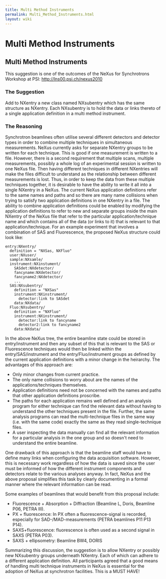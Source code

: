 ```yaml
---
title: Multi Method Instruments
permalink: Multi_Method_Instruments.html
layout: wiki
---
```

Multi Method Instruments
========================

Multi Method Instruments
------------------------

This suggestion is one of the outcomes of the NeXus for Synchrotrons
Workshop at PSI: <http://lns00.psi.ch/nexus2010>

### The Suggestion

Add to NXentry a new class named NXsubentry which has the same structure
as NXentry. Each NXsubentry is to hold the data or links thereto of a
single application definition in a multi method instrument.

### The Reasoning

Synchrotron beamlines often utilise several different detectors and
detector types in order to combine multiple techniques in simultaneous
measurements. NeXus currently asks for separate NXentry groups to be
written for each technique. This is good if one measurement is written
to a file. However, there is a second requirement that multiple scans,
multiple measurements, possibly a whole log of an experimental session
is written to one NeXus file. Then having different techniques in
different NXentries will make the files difficult to understand as the
relationship between different measurements is lost. Thus, in order to
keep the data from these multiple techniques together, it is desirable
to have the ability to write it all into a single NXentry in a NeXus.
The current NeXus application definitions refer to the same names and
paths and so there are many name collisions when trying to satisfy two
application definitions in one NXentry in a file. The ability to combine
application definitions could be enabled by modifying the application
definitions to refer to new and separate groups inside the main NXentry
of the NeXus file that refer to the particular application/technique
name and which contains all of the data (or links to it) that is
relevant to that application/technique. For an example experiment that
involves a combination of SAS and Fluorescence, the proposed NeXus
structure could look like:


    entry:NXentry/
      definition = "NXSas, NXFluo"
      user:NXuser/
      sample:NXsamle/
      instrument:NXinstument/
        SASdet:NXdetector/
        fancyname:NXdetector/
        fancyname2:NXdetector/
        ...
      SAS:NXsubentry/
        definition = "NXSas"
        instrument:NXinstrument/
          detector:link to SASdet
        data:NXdata/
      Fluo:NXsubentry/
        definition = "NXFluo"
        instrument:NXinstrument/
          detector:link to fancyname
          detector2:link to fancyname2
        data:NXdata/

In the above NeXus tree, the entire beamline state could be stored in
entry/instrument and then any subset of this that is relevant to the SAS
or Fluorescence techniques would then be linked within the
entry/SAS/instrument and the entry/Fluo/instrument groups as defined by
the current application definitions with a minor change in the
heirarchy. The advantages of this approach are:

-   Only minor changes from current practice.
-   The only name collisions to worry about are the names of the
    applications/techniques themselves.
-   Application definitions need not be concerned with the names and
    paths that other application definitions proscribe.
-   The paths for each application remains well defined and an analysis
    program for either technique can find the relevant data without
    having to understand the other techniques present in the file.
    Further, the same analysis programs can read the multi-technique
    files in the same way (i.e. with the same code) exactly the same as
    they read single-technique files.
-   A user inspecting the data manually can find all the relevant
    information for a particular analysis in the one group and so
    doesn't need to understand the entire beamline.

One drawback of this approach is that the beamline staff would have to
define many links when configuring the data acquisition software.
However, this is necessary work regardless of how the data is saved
since the user must be informed of how the different instrument
components and detectors relate to the various analyses anyway. In fact,
NeXus and the above proposal simplifies this task by clearly documenting
in a formal manner where the relevant information can be read.

Some examples of beamlines that would benefit from this proposal
include:

-   Fluorescence + Absorption + Diffraction (Beamline L, Doris, Beamline
    P06, PETRA III).
-   PX + fluorescence: In PX often a fluorescence-signal is recorded,
    especially for SAD-/MAD-measurements (PETRA beamlines P11 P13 P14).
-   SAXS+fluorescence: fluorescence is often used as a second signal in
    SAXS (PETRA P03).
-   SAXS + ellipsometry: Beamline BW4, DORIS

Summarizing this discussion, the suggestion is to allow NXentry or
possibly new NXsubentry groups underneath NXentry. Each of which can
adhere to a different application definition. All participants agreed
that a good means of handling multi technique instruments in NeXus is
essential for the adoption of NeXus at synchrotron facilities. This is a
MUST HAVE!
